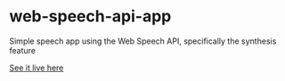 # web-speech-api-app

Simple speech app using the Web Speech API, specifically the synthesis feature

<a href="https://saadbess.github.io/web-speech-api-app/">See it live here</a>
